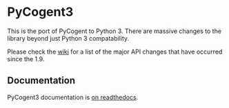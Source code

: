 # PyCogent3

This is the port of PyCogent to Python 3. There are massive changes to the library beyond just Python 3 compatability.

Please check the [wiki](https://bitbucket.org/pycogent3/cogent3/wiki/Home) for a list of the major API changes that have occurred since the 1.9.

## Documentation

PyCogent3 documentation is [on readthedocs](http://cogent3.rtfd.io/).
